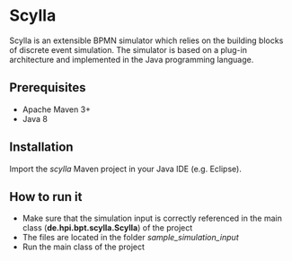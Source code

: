 # Scylla

Scylla is an extensible BPMN simulator which relies on the building blocks of discrete event simulation. The simulator is based on a plug-in architecture and implemented in the Java programming language.

## Prerequisites

- Apache Maven 3+
- Java 8

## Installation

Import the *scylla* Maven project in your Java IDE (e.g. Eclipse).

## How to run it

- Make sure that the simulation input is correctly referenced in the main class (**de.hpi.bpt.scylla.Scylla**) of the project
- The files are located in the folder *sample\_simulation\_input*
- Run the main class of the project